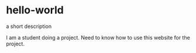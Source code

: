 # hello-world
a short description

I am a student doing a project. Need to know how to use this website for the project.

